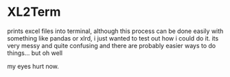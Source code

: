 # XL2Term
prints excel files into terminal, although this process can be done easily with something like pandas or xlrd, i just wanted to test out how i could do it. its very messy and quite confusing and there are probably easier ways to do things... but oh well

my eyes hurt now.
